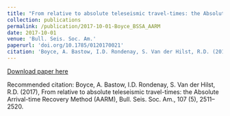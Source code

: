 ```yaml
---
title: "From relative to absolute teleseismic travel-times: the Absolute Arrival-time Recovery Method (AARM)"
collection: publications
permalink: /publication/2017-10-01-Boyce_BSSA_AARM
date: 2017-10-01
venue: 'Bull. Seis. Soc. Am.'
paperurl: 'doi.org/10.1785/0120170021'
citation: 'Boyce, A. Bastow, I.D. Rondenay, S. Van der Hilst, R.D. (2017), From relative to absolute teleseismic travel-times: the Absolute Arrival-time Recovery Method (AARM), Bull. Seis. Soc. Am., 107 (5), 2511–2520.'
---
```


<a href='doi.org/10.1785/0120170021'>Download paper here</a>

Recommended citation: Boyce, A. Bastow, I.D. Rondenay, S. Van der Hilst, R.D. (2017), From relative to absolute teleseismic travel-times: the Absolute Arrival-time Recovery Method (AARM), Bull. Seis. Soc. Am., 107 (5), 2511–2520.